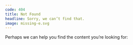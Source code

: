 ```yaml
---
code: 404
title: Not Found
headline: Sorry, we can’t find that.
image: missing-e.svg
---
```

Perhaps we can help you find the content you’re looking for:
